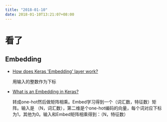 ```yaml
---
title: "2018-01-10"
date: 2018-01-10T13:21:07+08:00
---
```


# 看了

## Embedding

+ [How does Keras 'Embedding' layer work?](https://stats.stackexchange.com/questions/270546/how-does-keras-embedding-layer-work)

    用输入的整数作为下标

+ [What is an Embedding in Keras?](https://stackoverflow.com/questions/38189713/what-is-an-embedding-in-keras)

    转成one-hot然后做矩阵相乘。Embed学习得到一个（词汇数，特征数）矩阵。输入是 （N，词汇数），第二维是个one-hot编码的向量，每个词对应下标为1，其他为0。输入和Embed矩阵相乘得到：（N，特征数）
